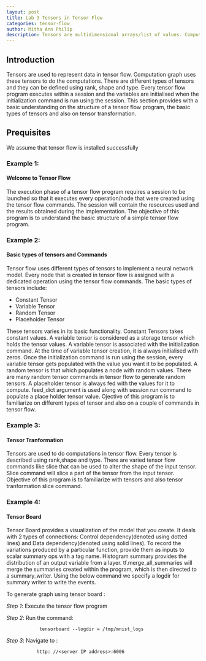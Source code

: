 ```yaml
---
layout: post
title: Lab 3 Tensors in Tensor Flow  
categories: tensor-flow
author: Mitha Ann Philip
description: Tensors are multidimensional arrays/list of values. Computations are carried out using tensors. This is a practical guide with worked out basic examples that would help you familiarize with Tensor Flow.
---
```

## Introduction
Tensors are used to represent data in tensor flow. Computation graph uses these tensors to do the computations. There are different 
types of tensors and they can be defined using rank, shape and type. Every tensor flow program executes within a session and the variables are initialised  when the initialization command is run using the session. This section provides with a basic understanding on the structure of a tensor flow program, the basic types of tensors and also on tensor transformation.

## Prequisites
We assume that tensor flow is installed successfully

### Example 1: 

#### Welcome to Tensor Flow

The execution phase of a tensor flow program requires a session to be launched so that it executes every operation/node that were created using the tensor flow commands. The session will contain the resources used and the results obtained during the implementation. The objective of this program is to understand the basic structure of a simple tensor flow program.

### Example 2: 

#### Basic types of tensors and Commands
 Tensor flow uses different types of tensors to implement a neural network model. Every node that is created in tensor flow is assigned with a dedicated operation using the tensor flow commands. The basic types of tensors include:
 
 - Constant Tensor
 - Variable Tensor
 - Random Tensor
 - Placeholder Tensor
 
These tensors varies in its basic functionality. Constant Tensors takes constant values. A variable tensor is considered as a storage tensor which holds the tensor values. A variable tensor is associated with the initialization command. At the time of variable tensor creation, it is always initialised with zeros. Once the initialization command is run using the session, every variable tensor gets populated with the value you want it to be populated. A random tensor is that which populates a node with random values. There are many random tensor commands in tensor flow to generate random tensors. A placeholder tensor is always fed with the values for it to compute. feed_dict argument is used along with session run command to populate a place holder tensor value. Ojective of this program is to familiarize on different types of tensor and also on a couple of commands in tensor flow.

### Example 3: 

#### Tensor Tranformation

Tensors are used to do computations in tensor flow. Every tensor is described using rank,shape and type. There are varied tensor flow commands like slice that can be used to alter the shape of the input tensor. Slice command will slice a part of the tensor from the input tensor. Objective of this program is to familiarize with tensors and also tensor tranformation slice command.

### Example 4: 

#### Tensor Board

Tensor Board provides a visualization of the model that you create. It deals with 2 types of connections: Control dependency(denoted using dotted lines) and Data dependency(denoted using solid lines). To record the variations produced by a particular function, provide them as inputs to scalar summary ops with a tag name. Histogram summary provides the distribution of an output variable from a layer. tf.merge_all_summaries will merge the summaries created within the program, which is then directed to a summary_writer. Using the below command we specify a logdir for summary writer to write the events. 

To generate graph using tensor board : 


 *Step 1*: Execute the tensor flow program

 *Step 2*: Run the command:
 
                
                tensorboard --logdir = /tmp/mnist_logs 
                

 *Step 3*:  Navigate to :
                
               http: //<server IP address>:6006
               


